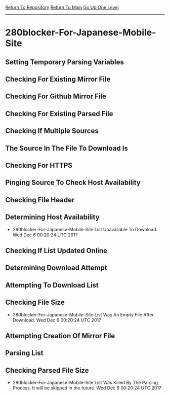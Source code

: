 [Return To Repository](https://github.com/deathbybandaid/piholeparser/)
[Return To Main](https://github.com/deathbybandaid/piholeparser/blob/master/RecentRunLogs/Mainlog.md)
[Go Up One Level](https://github.com/deathbybandaid/piholeparser/blob/master/RecentRunLogs/TopLevelScripts/30-Processing-Blacklists.md)
____________________________________
# 280blocker-For-Japanese-Mobile-Site
## Setting Temporary Parsing Variables
## Checking For Existing Mirror File
## Checking For Github Mirror File
## Checking For Existing Parsed File
## Checking If Multiple Sources
## The Source In The File To Download Is
## Checking For HTTPS
## Pinging Source To Check Host Availability
## Checking File Header
## Determining Host Availability
* 280blocker-For-Japanese-Mobile-Site List Unavailable To Download. Wed Dec 6 00:20:24 UTC 2017
## Checking If List Updated Online
## Determining Download Attempt
## Attempting To Download List
## Checking File Size
* 280blocker-For-Japanese-Mobile-Site List Was An Empty File After Download. Wed Dec 6 00:20:24 UTC 2017
## Attempting Creation Of Mirror File
## Parsing List
## Checking Parsed File Size
* 280blocker-For-Japanese-Mobile-Site List Was Killed By The Parsing Process. It will be skipped in the future. Wed Dec 6 00:20:24 UTC 2017
